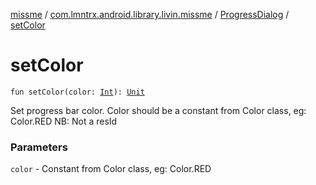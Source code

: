 [missme](../../index.md) / [com.lmntrx.android.library.livin.missme](../index.md) / [ProgressDialog](index.md) / [setColor](./set-color.md)

# setColor

`fun setColor(color: `[`Int`](https://kotlinlang.org/api/latest/jvm/stdlib/kotlin/-int/index.html)`): `[`Unit`](https://kotlinlang.org/api/latest/jvm/stdlib/kotlin/-unit/index.html)

Set progress bar color.
Color should be a constant from Color class, eg: Color.RED
NB: Not a resId

### Parameters

`color` - Constant from Color class, eg: Color.RED